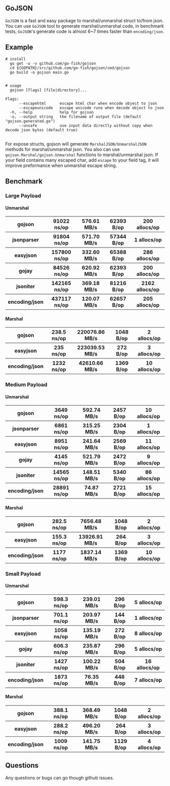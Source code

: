 ## GoJSON
`GoJSON` is a fast and easy package to marshal/unmarshal struct to/from json. You can use `GoJSON` tool to generate marshal/unmarshal code, in benchmark tests, `GoJSON`'s generate code is almost 6~7 times faster than `encoding/json`.

## Example 
```golang
# install
  go get -u -v github.com/go-fish/gojson
  cd ${GOPATH}/src/github.com/go-fish/gojson/cmd/gojson
  go build -o gojson main.go


# usage
  gojson [flags] [file|directory]...

Flags:
      --escapehtml      escape html char when encode object to json
      --escapeunicode   escape unicode rune when decode object to json
  -h, --help            help for gojson
  -o, --output string   the filename of output file (default "gojson.generated.go")
      --unsafe          use input data directly without copy when decode json bytes (default true)
        
```

For expose structs, gojson will generate `MarshalJSON/UnmarshalJSON` methods for marshal/unmarshal json. You also can use `gojson.Marshal/gojson.Unmarshal` functions to marshal/unmarshal json.
If your field contains many escaped char, add `escape` to your field tag, it will improve preformance when unmarshal escape string.

## Benchmark
### Large Payload
#### Unmarshal
<table>
	<tr>
		<th>gojson</th>
		<th>91022 ns/op</th>
		<th>576.61 MB/s</th>
		<th>62393 B/op</th>
		<th>200 allocs/op</th>
	</tr>
	<tr>
		<th>jsonparser</th>
		<th>91804 ns/op</th>
		<th>571.70 MB/s</th>
		<th>57344 B/op</th>
		<th>1 allocs/op</th>
	</tr>
	<tr>
		<th>easyjson</th>
		<th>157800 ns/op</th>
		<th>332.60 MB/s</th>
		<th>65388 B/op</th>
		<th>286 allocs/op</th>
	</tr>
	<tr>
		<th>gojay</th>
		<th>84526 ns/op</th>
		<th>620.92 MB/s</th>
		<th>62393 B/op</th>
		<th>200 allocs/op</th>
	</tr>
	<tr>
		<th>jsoniter</th>
		<th>142165 ns/op</th>
		<th>369.18 MB/s</th>
		<th>81216 B/op</th>
		<th>2162 allocs/op</th>
	</tr>
	<tr>
		<th>encoding/json</th>
		<th>437117 ns/op</th>
		<th>120.07 MB/s</th>
		<th>62657 B/op</th>
		<th>205 allocs/op</th>
	</tr>
</table>

#### Marshal
<table>
	<tr>
		<th>gojson</th>
		<th>238.5 ns/op</th>
		<th>220076.86 MB/s</th>
		<th>1048 B/op</th>
		<th>2 allocs/op</th>
	</tr>
	<tr>
		<th>easyjson</th>
		<th>235 ns/op</th>
		<th>223039.53 MB/s</th>
		<th>272 B/op</th>
		<th>3 allocs/op</th>
	</tr>
	<tr>
		<th>encoding/json</th>
		<th>1232 ns/op</th>
		<th>42610.66 MB/s</th>
		<th>1369 B/op</th>
		<th>10 allocs/op</th>
	</tr>
</table>

### Medium Payload
#### Unmarshal

<table>
	<tr>
		<th>gojson</th>
		<th>3649 ns/op</th>
		<th>592.74 MB/s</th>
		<th>2457 B/op</th>
		<th>10 allocs/op</th>
	</tr>
	<tr>
		<th>jsonparser</th>
		<th>6861 ns/op</th>
		<th>315.25 MB/s</th>
		<th>2304 B/op</th>
		<th>1 allocs/op</th>
	</tr>
	<tr>
		<th>easyjson</th>
		<th>8951 ns/op</th>
		<th>241.64 MB/s</th>
		<th>2569 B/op</th>
		<th>11 allocs/op</th>
	</tr>
	<tr>
		<th>gojay</th>
		<th>4145 ns/op</th>
		<th>521.79 MB/s</th>
		<th>2472 B/op</th>
		<th>9 allocs/op</th>
	</tr>
	<tr>
		<th>jsoniter</th>
		<th>14565 ns/op</th>
		<th>148.51 MB/s</th>
		<th>5340 B/op</th>
		<th>86 allocs/op</th>
	</tr>
	<tr>
		<th>encoding/json</th>
		<th>28891 ns/op</th>
		<th>74.87 MB/s</th>
		<th>2721 B/op</th>
		<th>15 allocs/op</th>
	</tr>
</table>

#### Marshal
<table>
	<tr>
		<th>gojson</th>
		<th>282.5 ns/op</th>
		<th>7656.48 MB/s</th>
		<th>1048 B/op</th>
		<th>2 allocs/op</th>
	</tr>
	<tr>
		<th>easyjson</th>
		<th>155.3 ns/op</th>
		<th>13926.91 MB/s</th>
		<th>264 B/op</th>
		<th>3 allocs/op</th>
	</tr>
	<tr>
		<th>encoding/json</th>
		<th>1177 ns/op</th>
		<th>1837.14 MB/s</th>
		<th>1369 B/op</th>
		<th>10 allocs/op</th>
	</tr>
</table>

### Small Payload
#### Unmarshal

<table>
	<tr>
		<th>gojson</th>
		<th>598.3 ns/op</th>
		<th>239.01 MB/s</th>
		<th>296 B/op</th>
		<th>5 allocs/op</th>
	</tr>
	<tr>
		<th>jsonparser</th>
		<th>701.1 ns/op</th>
		<th>203.97 MB/s</th>
		<th>144 B/op</th>
		<th>1 allocs/op</th>
	</tr>
	<tr>
		<th>easyjson</th>
		<th>1058 ns/op</th>
		<th>135.19 MB/s</th>
		<th>272 B/op</th>
		<th>8 allocs/op</th>
	</tr>
	<tr>
		<th>gojay</th>
		<th>606.3 ns/op</th>
		<th>235.87 MB/s</th>
		<th>296 B/op</th>
		<th>5 allocs/op</th>
	</tr>
	<tr>
		<th>jsoniter</th>
		<th>1427 ns/op</th>
		<th>100.22 MB/s</th>
		<th>504 B/op</th>
		<th>16 allocs/op</th>
	</tr>
	<tr>
		<th>encoding/json</th>
		<th>1873 ns/op</th>
		<th>76.35 MB/s</th>
		<th>448 B/op</th>
		<th>7 allocs/op</th>
	</tr>
</table>

#### Marshal
<table>
	<tr>
		<th>gojson</th>
		<th>388.1 ns/op</th>
		<th>368.49 MB/s</th>
		<th>1048 B/op</th>
		<th>2 allocs/op</th>
	</tr>
	<tr>
		<th>easyjson</th>
		<th>288.2 ns/op</th>
		<th>496.20 MB/s</th>
		<th>264 B/op</th>
		<th>3 allocs/op</th>
	</tr>
	<tr>
		<th>encoding/json</th>
		<th>1009 ns/op</th>
		<th>141.75 MB/s</th>
		<th>1129 B/op</th>
		<th>4 allocs/op</th>
	</tr>
</table>

## Questions
Any questions or bugs can go though github issues.
